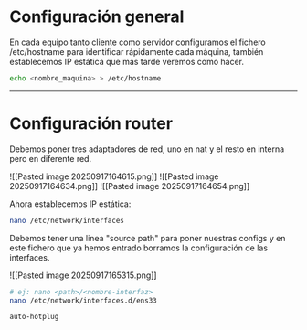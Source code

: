 # Configuración general

En cada equipo tanto cliente como servidor configuramos el fichero /etc/hostname para identificar rápidamente cada máquina, también establecemos IP estática que mas tarde veremos como hacer.

```bash
echo <nombre_maquina> > /etc/hostname
```

---
# Configuración router

Debemos poner tres adaptadores de red, uno en nat y el resto en interna pero en diferente red.

![[Pasted image 20250917164615.png]]
![[Pasted image 20250917164634.png]]
![[Pasted image 20250917164654.png]]

Ahora establecemos IP estática:

```bash
nano /etc/network/interfaces
```

Debemos tener una linea "source path" para poner nuestras configs y en este fichero que ya hemos entrado borramos la configuración de las interfaces.

![[Pasted image 20250917165315.png]]


```bash
# ej: nano <path>/<nombre-interfaz>
nano /etc/network/interfaces.d/ens33
```

```txt
auto-hotplug
```